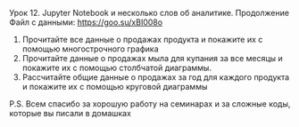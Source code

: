 Урок 12. Jupyter Notebook и несколько слов об аналитике. Продолжение
Файл с данными: https://goo.su/xBI008o
1. Прочитайте все данные о продажах продукта и покажите их с помощью многострочного графика
2. Прочитайте данные о продажах мыла для купания за все месяцы и покажите их с помощью столбчатой диаграммы.
3. Рассчитайте общие данные о продажах за год для каждого продукта и покажите их с помощью круговой диаграммы

P.S. Всем спасибо за хорошую работу на семинарах и за сложные коды, которые вы писали в домашках
